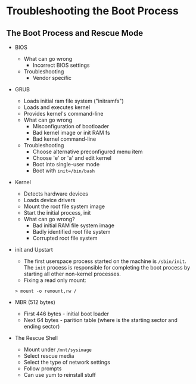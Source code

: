 Troubleshooting the Boot Process
================================

## The Boot Process and Rescue Mode

* BIOS
    * What can go wrong
        * Incorrect BIOS settings
    * Troubleshooting
        * Vendor specific

* GRUB
    * Loads initial ram file system ("initramfs")
    * Loads and executes kernel
    * Provides kernel's command-line
    * What can go wrong
        * Misconfiguration of bootloader
        * Bad kernel image or init RAM fs
        * Bad kernel command-line
    * Troubleshooting
        * Choose alternative preconfigured menu item
        * Choose 'e' or 'a' and edit kernel
        * Boot into single-user mode
        * Boot with ```init=/bin/bash```

* Kernel
    * Detects hardware devices
    * Loads device drivers
    * Mount the root file system image
    * Start the initial process, init
    * What can go wrong?
        * Bad initial RAM file system image
        * Badly identified root file system
        * Corrupted root file system

* init and Upstart
    * The first userspace process started on the machine is ```/sbin/init```. The ```init``` process is responsible for completing the boot process by starting all other non-kernel processes.
    * Fixing a read only mount:

    ```
    > mount -o remount,rw /
    ```

* MBR (512 bytes)
    * First 446 bytes - initial boot loader
    * Next 64 bytes - parition table (where is the starting sector and ending sector)

* The Rescue Shell
    * Mount under ```/mnt/sysimage```
    * Select rescue media
    * Select the type of network settings
    * Follow prompts
    * Can use yum to reinstall stuff
